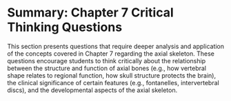 # Summary: Chapter 7 Critical Thinking Questions

This section presents questions that require deeper analysis and application of the concepts covered in Chapter 7 regarding the axial skeleton. These questions encourage students to think critically about the relationship between the structure and function of axial bones (e.g., how vertebral shape relates to regional function, how skull structure protects the brain), the clinical significance of certain features (e.g., fontanelles, intervertebral discs), and the developmental aspects of the axial skeleton.
